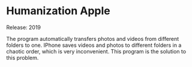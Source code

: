 # Humanization Apple

Release: 2019 

The program automatically transfers photos and videos from different folders to one. IPhone saves videos and photos to different folders in a chaotic order, which is very inconvenient. This program is the solution to this problem.